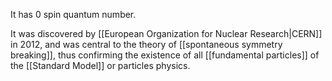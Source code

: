 It has 0 spin quantum number.

It was discovered by [[European Organization for Nuclear Research|CERN]] in 2012, and was central to the theory of [[spontaneous symmetry breaking]], thus confirming the existence of all [[fundamental particles]] of the [[Standard Model]] or particles physics.